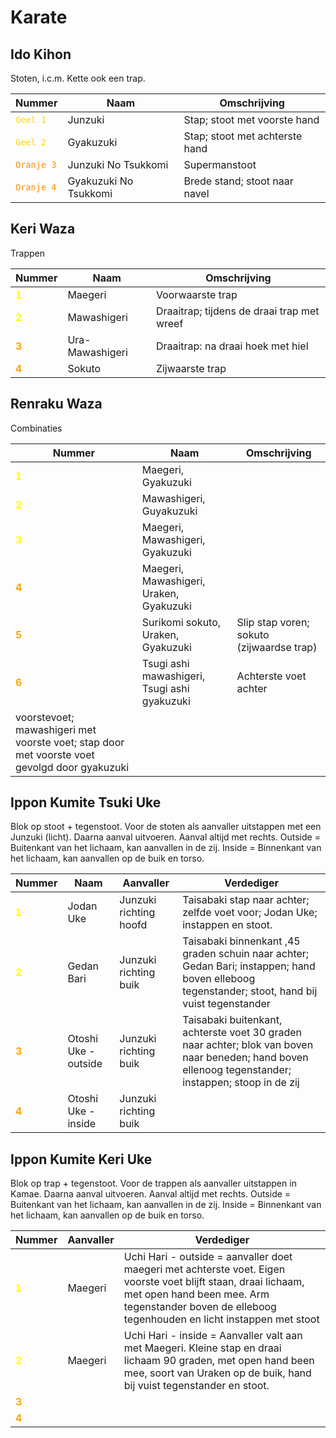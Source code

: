 # Karate

## Ido Kihon

Stoten, i.c.m. Kette ook een trap.

| Nummer                                           | Naam                  | Omschrijving                   |
|--------------------------------------------------|-----------------------|--------------------------------|
| <code style="color : Gold">Geel 1</code>         | Junzuki               | Stap; stoot met voorste hand   |
| <code style="color : Gold">Geel 2</code>         | Gyakuzuki             | Stap; stoot met achterste hand |
| <code style="color : Darkorange">Oranje 3</code> | Junzuki No Tsukkomi   | Supermanstoot                  |
| <code style="color : Darkorange">Oranje 4</code> | Gyakuzuki No Tsukkomi | Brede stand; stoot naar navel  |

## Keri Waza

Trappen

| Nummer                                  | Naam            | Omschrijving                               |
|-----------------------------------------|-----------------|--------------------------------------------|
| <span style="color:yellow">**1**</span> | Maegeri         | Voorwaarste trap                           |
| <span style="color:yellow">**2**</span> | Mawashigeri     | Draaitrap; tijdens de draai trap met wreef |
| <span style="color:orange">**3**</span> | Ura-Mawashigeri | Draaitrap: na draai hoek met hiel          |
| <span style="color:orange">**4**</span> | Sokuto          | Zijwaarste trap                            |

## Renraku Waza

Combinaties

| Nummer                                                                                       | Naam                                         | Omschrijving                              |
|----------------------------------------------------------------------------------------------|----------------------------------------------|-------------------------------------------|
| <span style="color:yellow">**1**</span>                                                      | Maegeri, Gyakuzuki                           |                                           |
| <span style="color:yellow">**2**</span>                                                      | Mawashigeri, Guyakuzuki                      |                                           |
| <span style="color:yellow">**3**</span>                                                      | Maegeri, Mawashigeri, Gyakuzuki              |                                           |
| <span style="color:orange">**4**</span>                                                      | Maegeri, Mawashigeri, Uraken, Gyakuzuki      |                                           |
| <span style="color:orange">**5**</span>                                                      | Surikomi sokuto, Uraken, Gyakuzuki           | Slip stap voren; sokuto (zijwaardse trap) |
| <span style="color:orange">**6**</span>                                                      | Tsugi ashi mawashigeri, Tsugi ashi gyakuzuki | Achterste voet achter                     
 voorstevoet; mawashigeri met voorste voet; stap door met voorste voet gevolgd door gyakuzuki |

## Ippon Kumite Tsuki Uke

Blok op stoot + tegenstoot.
Voor de stoten als aanvaller uitstappen met een Junzuki (licht). Daarna aanval uitvoeren. Aanval altijd met rechts.
Outside = Buitenkant van het lichaam, kan aanvallen in de zij.
Inside = Binnenkant van het lichaam, kan aanvallen op de buik en torso.

| Nummer                                  | Naam                 | Aanvaller              | Verdediger                                                                                                                                            |
|-----------------------------------------|----------------------|------------------------|-------------------------------------------------------------------------------------------------------------------------------------------------------|
| <span style="color:yellow">**1**</span> | Jodan Uke            | Junzuki richting hoofd | Taisabaki stap naar achter; zelfde voet voor; Jodan Uke; instappen en stoot.                                                                          |
| <span style="color:yellow">**2**</span> | Gedan Bari           | Junzuki richting buik  | Taisabaki binnenkant ,45 graden schuin naar achter; Gedan Bari; instappen; hand boven elleboog tegenstander; stoot, hand bij vuist tegenstander       |
| <span style="color:orange">**3**</span> | Otoshi Uke - outside | Junzuki richting buik  | Taisabaki buitenkant, achterste voet 30 graden naar achter; blok van boven naar beneden; hand boven ellenoog tegenstander; instappen; stoop in de zij |
| <span style="color:orange">**4**</span> | Otoshi Uke - inside  | Junzuki richting buik  |                                                                                                                                                       |

## Ippon Kumite Keri Uke

Blok op trap + tegenstoot.
Voor de trappen als aanvaller uitstappen in Kamae. Daarna aanval uitvoeren. Aanval altijd met rechts.
Outside = Buitenkant van het lichaam, kan aanvallen in de zij.
Inside = Binnenkant van het lichaam, kan aanvallen op de buik en torso.

| Nummer                                  | Aanvaller | Verdediger                                                                                                                                                                                                           |
|-----------------------------------------|-----------|----------------------------------------------------------------------------------------------------------------------------------------------------------------------------------------------------------------------|
| <span style="color:yellow">**1**</span> | Maegeri   | Uchi Hari - outside = aanvaller doet maegeri met achterste voet. Eigen voorste voet blijft staan, draai lichaam, met open hand been mee. Arm tegenstander boven de elleboog tegenhouden en licht instappen met stoot |
| <span style="color:yellow">**2**</span> | Maegeri   | Uchi Hari - inside = Aanvaller valt aan met Maegeri. Kleine stap en draai lichaam 90 graden, met open hand been mee, soort van Uraken op de buik, hand bij vuist tegenstander en stoot.                              |
| <span style="color:orange">**3**</span> |           |                                                                                                                                                                                                                      |
| <span style="color:orange">**4**</span> |           |                                                                                                                                                                                                                      |
